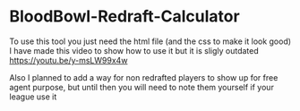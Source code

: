 # BloodBowl-Redraft-Calculator

To use this tool you just need the html file (and the css to make it look good)
I have made this video to show how to use it but it is sligly outdated
https://youtu.be/y-msLW99x4w

Also I planned to add a way for non redrafted players to show up for free agent purpose, but until then you will need to note them yourself if your league use it
